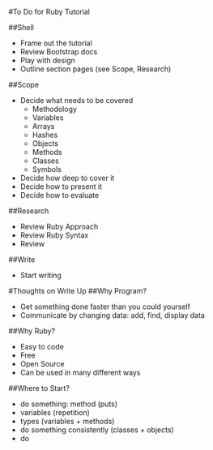 #To Do for Ruby Tutorial

##Shell
+ Frame out the tutorial
+ Review Bootstrap docs
+ Play with design
+ Outline section pages (see Scope, Research)

##Scope
+ Decide what needs to be covered
  + Methodology
  + Variables
  + Arrays
  + Hashes
  + Objects
  + Methods
  + Classes
  + Symbols
+ Decide how deep to cover it
+ Decide how to present it
+ Decide how to evaluate

##Research
+ Review Ruby Approach
+ Review Ruby Syntax
+ Review

##Write
+ Start writing


#Thoughts on Write Up
##Why Program?
+ Get something done faster than you could yourself
+ Communicate by changing data: add, find, display data

##Why Ruby?
+ Easy to code
+ Free
+ Open Source
+ Can be used in many different ways

##Where to Start?
+ do something: method (puts)
+ variables (repetition)
+ types (variables + methods)
+ do something consistently (classes + objects)
+ do

